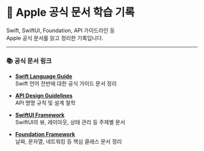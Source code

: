 # 🍎 Apple 공식 문서 학습 기록

Swift, SwiftUI, Foundation, API 가이드라인 등  
Apple 공식 문서를 읽고 정리한 기록입니다.

---

### 📚 공식 문서 링크

- **[Swift Language Guide](https://docs.swift.org/swift-book/)**  
  Swift 언어 전반에 대한 공식 가이드 문서 정리

- **[API Design Guidelines](https://www.swift.org/documentation/api-design-guidelines/)**  
  API 명명 규칙 및 설계 철학

- **[SwiftUI Framework](https://developer.apple.com/documentation/swiftui)**  
  SwiftUI의 뷰, 레이아웃, 상태 관리 등 주제별 문서

- **[Foundation Framework](https://developer.apple.com/documentation/foundation)**  
  날짜, 문자열, 네트워킹 등 핵심 클래스 문서 정리
